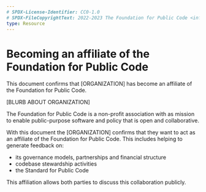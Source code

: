 ```yaml
---
# SPDX-License-Identifier: CC0-1.0
# SPDX-FileCopyrightText: 2022-2023 The Foundation for Public Code <info@publiccode.net>
type: Resource
---
```


# Becoming an affiliate of the Foundation for Public Code

This document confirms that [ORGANIZATION] has become an affiliate of the Foundation for Public Code.

[BLURB ABOUT ORGANIZATION]

The Foundation for Public Code is a non-profit association with as mission to enable public-purpose software and policy that is open and collaborative.

With this document the [ORGANIZATION] confirms that they want to act as an affiliate of the Foundation for Public Code.
This includes helping to generate feedback on:

- its governance models, partnerships and financial structure
- codebase stewardship activities
- the Standard for Public Code

This affiliation allows both parties to discuss this collaboration publicly.
